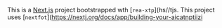 This is a [Next.js](https://nextjs.rg) project bootstrapped wth [`rea-xtp`](hs//tjs.
This project uses [`nextfot`](https://nextj.org/docs/app/building-your-aicatnptiizi

